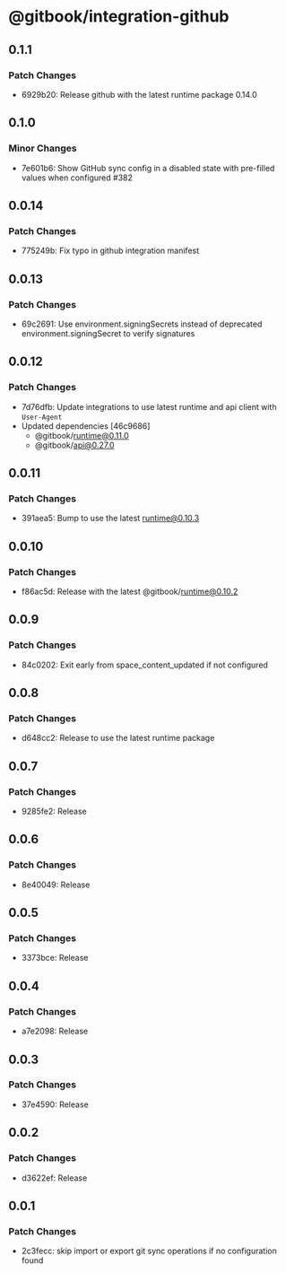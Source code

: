 # @gitbook/integration-github

## 0.1.1

### Patch Changes

-   6929b20: Release github with the latest runtime package 0.14.0

## 0.1.0

### Minor Changes

-   7e601b6: Show GitHub sync config in a disabled state with pre-filled values when configured #382

## 0.0.14

### Patch Changes

-   775249b: Fix typo in github integration manifest

## 0.0.13

### Patch Changes

-   69c2691: Use environment.signingSecrets instead of deprecated environment.signingSecret to verify signatures

## 0.0.12

### Patch Changes

-   7d76dfb: Update integrations to use latest runtime and api client with `User-Agent`
-   Updated dependencies [46c9686]
    -   @gitbook/runtime@0.11.0
    -   @gitbook/api@0.27.0

## 0.0.11

### Patch Changes

-   391aea5: Bump to use the latest runtime@0.10.3

## 0.0.10

### Patch Changes

-   f86ac5d: Release with the latest @gitbook/runtime@0.10.2

## 0.0.9

### Patch Changes

-   84c0202: Exit early from space_content_updated if not configured

## 0.0.8

### Patch Changes

-   d648cc2: Release to use the latest runtime package

## 0.0.7

### Patch Changes

-   9285fe2: Release

## 0.0.6

### Patch Changes

-   8e40049: Release

## 0.0.5

### Patch Changes

-   3373bce: Release

## 0.0.4

### Patch Changes

-   a7e2098: Release

## 0.0.3

### Patch Changes

-   37e4590: Release

## 0.0.2

### Patch Changes

-   d3622ef: Release

## 0.0.1

### Patch Changes

-   2c3fecc: skip import or export git sync operations if no configuration found
